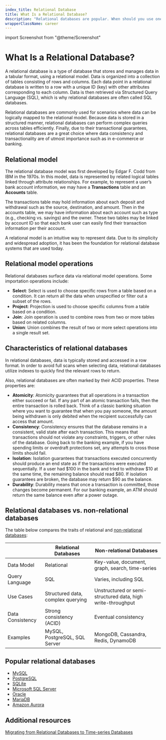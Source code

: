 ```yaml
---
index_title: Relational Database
title: What Is a Relational Database?
description: "Relational databases are popular. When should you use one? What is it for? Visit our glossary page to learn more and deepen your technical knowledge."
wrapperClassName: career
---
```


import Screenshot from "@theme/Screenshot"

# What Is a Relational Database?

A relational database is a type of database that stores and manages data in a
tabular format, using a relational model. Data is organized into a collection of
tables consisting of rows and columns. Each data point in a relational database
is written to a row with a unique ID (key) with other attributes corresponding
to each column. Data is then retrieved via Structured Query Language (SQL),
which is why relational databases are often called SQL databases.

<Screenshot
  alt="Diagram showing an example of a relational database with data in the Transaction table mapped to the Product table and the Customer table."
  height={342}
  src="/img/glossary/relational-database/relational-database.webp"
  width={770}
  title="Example of a relational database: the data in the Transaction table is mapped to the Product table and the Customer table."
/>

Relational databases are commonly used for scenarios where data can be logically
mapped to the relational model. Because data is stored in a structured manner,
relational databases can perform complex queries across tables efficiently.
Finally, due to their transactional guarantees, relational databases are a great
choice where data consistency and transactionality are of utmost importance such
as in e-commerce or banking.

## Relational model

The relational database model was first developed by Edgar F. Codd from IBM in
the 1970s. In this model, data is represented by related logical tables linked
through attribute relationships. For example, to represent a user’s bank account
information, we may have a **Transactions** table and an **Accounts** table.

The transactions table may hold information about each deposit and withdrawal
such as the source, destination, and amount. Then in the accounts table, we may
have information about each account such as type (e.g., checking vs. savings)
and the owner. These two tables may be linked by account ID so that each bank
user can easily find their transaction information per their account.

A relational model is an intuitive way to represent data. Due to its simplicity
and widespread adoption, it has been the foundation for relational database
systems that are used today.

## Relational model operations

Relational databases surface data via relational model operations. Some
importation operations include:

- **Select**: Select is used to choose specific rows from a table based on a
  condition. It can return all the data when unspecified or filter out a subset
  of the rows.
- **Project**: Projection is used to choose specific columns from a table based
  on a condition.
- **Join**: Join operation is used to combine rows from two or more tables based
  on related columns.
- **Union**: Union combines the result of two or more select operations into a
  single result set.

## Characteristics of relational databases

In relational databases, data is typically stored and accessed in a row format.
In order to avoid full scans when selecting data, relational databases utilize
indexes to quickly find the relevant rows to return.

Also, relational databases are often marked by their ACID properties. These
properties are:

- **Atomicity**: Atomicity guarantees that all operations in a transaction
  either succeed or fail. If any part of an atomic transaction fails, then the
  entire transaction is rolled back. Think of a classic banking situation where
  you want to guarantee that when you pay someone, the amount being withdrawn is
  only debited when the recipient successfully can access that amount.
- **Consistency**: Consistency ensures that the database remains in a
  consistent, valid state after each transaction. This means that transactions
  should not violate any constraints, triggers, or other rules of the database.
  Going back to the banking example, if you have spending limits or overdraft
  protections set, any attempts to cross those limits should fail.
- **Isolation**: Isolation guarantees that transactions executed concurrently
  should produce an end state as if the transactions were executed sequentially.
  If a user had $100 in the bank and tried to withdraw $10 at the same time, the
  remaining balance should read
  $80. If isolation guarantees are broken, the database may return $90 as the
  balance.
- **Durability**: Durability means that once a transaction is committed, those
  changes become permanent. For our banking example, an ATM should return the
  same balance even after a power outage.

## Relational databases vs. non-relational databases

The table below compares the traits of relational and
[non-relational databases](/glossary/non-relational-database/):

|                  | Relational Databases              | Non-relational Databases                                    |
| ---------------- | --------------------------------- | ----------------------------------------------------------- |
| Data Model       | Relational                        | Key-value, document, graph, search, time-series             |
| Query Language   | SQL                               | Varies, including SQL                                       |
| Use Cases        | Structured data, complex querying | Unstructured or semi-structured data, high write-throughput |
| Data Consistency | Strong consistency (ACID)         | Eventual consistency                                        |
| Examples         | MySQL, PostgreSQL, SQL Server     | MongoDB, Cassandra, Redis, DynamoDB                         |

## Popular relational databases

- [MySQL](https://www.mysql.com)
- [PostgreSQL](https://www.postgresql.org)
- [SQLite](https://www.sqlite.org/index.html)
- [Microsoft SQL Server](https://www.microsoft.com/en-GB/sql-server/sql-server-downloads)
- [Oracle](https://www.oracle.com/)
- [MariaDB](https://mariadb.org/)
- [Amazon Aurora](https://aws.amazon.com/rds/aurora/)

## Additional resources

[Migrating from Relational Databases to Time-series Databases](https://itnext.io/migrating-from-relational-databases-to-time-series-databases-9f059a3e34cb)
